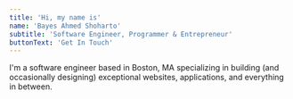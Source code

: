 ```yaml
---
title: 'Hi, my name is'
name: 'Bayes Ahmed Shoharto'
subtitle: 'Software Engineer, Programmer & Entrepreneur'
buttonText: 'Get In Touch'
---
```


I'm a software engineer based in Boston, MA specializing in building (and occasionally designing) exceptional websites, applications, and everything in between.
